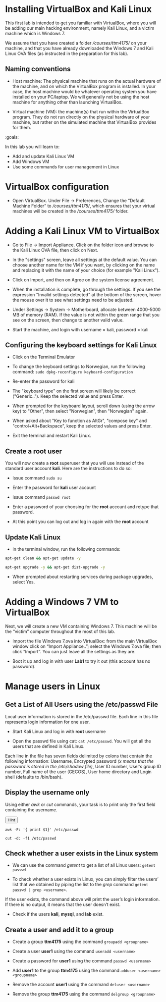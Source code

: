 # Installing VirtualBox and Kali Linux

This first lab is intended to get you familiar with VirtualBox, where you will be adding our main hacking environment, namely Kali Linux, and a victim machine which is Windows 7. 

We assume that you have created a folder */courses/ttm4175/* on your machine, and that you have already downloaded the Windows 7 and Kali Linux OVA files (as instructed in the preparation for this lab).

## Naming conventions

+ Host machine: The physical machine that runs on the actual hardware of the machine, and on which the VirtualBox program is installed. In your case, the host machine would be whatever operating system you have installed on your PC/laptop. We will generally not be using the host machine for anything other than launching VirtualBox.

+ Virtual machine (VM): the machine(s) that run within the VirtualBox program. They do not run directly on the physical hardware of your machine, but rather on the simulated machine that VirtualBox provides for them.

:goals: 

In this lab you will learn to:

- Add and update Kali Linux VM
- Add Windows VM
- Use some commands for user management in Linux


# VirtualBox configuration

+ Open VirtualBox. Under File -> Preferences, Change the “Default Machine Folder” to */courses/ttm4175/*, which ensures that your virtual machines will be created in the */courses/ttm4175/* folder.


# Adding a Kali Linux VM to VirtualBox

+ Go to File -> Import Appliance. Click on the folder icon and browse to the Kali Linux OVA file, then click on Next.

+ In the "settings" screen, leave all settings at the default value. You can choose another name for the VM if you want, by clicking on the name and replacing it with the name of your choice (for example "Kali Linux"). 

+ Click on Import, and then on Agree on the system license agreement. 

+ When the installation is complete, go through the settings. If you see the expression "Invalid settings detected" at the bottom of the screen, hover the mouse over it to see what settings need to be adjusted.

+ Under Settings -> System -> Motherboard, allocate between 4000-5000 MB of memory (RAM). If the value is not within the green range that you see on the screen, then change to another valid value.

+ Start the machine, and login with username = kali, password = kali

## Configuring the keyboard settings for Kali Linux
+ Click on the Terminal Emulator

+ To change the keyboard settings to Norwegian, run the following command: `sudo dpkg-reconfigure keyboard-configuration`

+ Re-enter the password for kali

+ The "keyboard type" on the first screen will likely be correct ("Generic.."). Keep the selected value and press Enter. 

+ When prompted for the keyboard layout, scroll down (using the arrow key) to "Other", then select "Norwegian", then "Norwegian" again.

+ When asked about "Key to function as AltGr", "compose key" and "control+Alt+Backspace", keep the selected values and press Enter.

+ Exit the terminal and restart Kali Linux.

## Create a root user

You will now create a **root** superuser that you will use instead of the standard user account **kali**. Here are the instructions to do so:

+ Issue command `sudo su`

+ Enter the password for **kali** user account

+ Issue command `passwd root`

+ Enter a password of your choosing for the **root** account and retype that password.

+ At this point you can log out and log in again with the **root** account

## Update Kali Linux

+ In the terminal window, run the following commands:
```bash
apt-get clean && apt-get update -y

apt-get upgrade -y && apt-get dist-upgrade -y
```

+ When prompted about restarting services during package upgrades, select Yes. 

# Adding a Windows 7 VM to VirtualBox

Next, we will create a new VM containing Windows 7. This machine will be the “victim” computer throughout the most of this lab. 

+ Import the file Windows 7.ova into VirtualBox: from the main VirtualBox window click on “Import Appliance..”; select the Windows 7.ova file; then click “Import”. You can just leave all the settings as they are.

+ Boot it up and log in with user **Lab1** to try it out (this account has no password).

# Manage users in Linux

## Get a List of All Users using the /etc/passwd File

Local user information is stored in the /etc/passwd file. Each line in this file represents login information for one user. 

+ Start Kali Linux and log in with **root** username

+ Open the passwd file using cat: `cat /etc/passwd`. You will get all the users that are defined in Kali Linux.

Each line in the file has seven fields delimited by colons that contain the following information:
Username, Encrypted password *(x means that the password is stored in the /etc/shadow file)*, User ID number, User’s group ID number, Full name of the user (GECOS), User home directory and Login shell (defaults to /bin/bash).


## Display the username only 

Using either *awk* or *cut* commands, your task is to print only the first field containing the username.

<button class="w3collapsible">Hint</button>
<div class="w3content">

`awk -F: '{ print $1}' /etc/passwd`

`cut -d: -f1 /etc/passwd`
</div>

## Check whether a user exists in the Linux system

+ We can use the command *getent* to get a list of all Linux users: `getent passwd`

+ To check whether a user exists in Linux, you can simply filter the users’ list that we obtained by piping the list to the *grep* command `getent passwd | grep <username>`. 

If the user exists, the command above will print the user’s login information. If there is no output, it means that the user doesn’t exist. 

+ Check if the users **kali**, **mysql**, and **lab** exist.

## Create a user and add it to a group

+ Create a group **ttm4175** using the command `groupadd <groupname>`

+ Create a user **user1** using the command `useradd <username>`

+ Create a password for **user1** using the command `passwd <username>`

+ Add **user1** to the group **ttm4175** using the command `adduser <username> <groupname>`

+ Remove the account **user1** using the command `deluser <username>`

+ Remove the group **ttm4175** using the command `delgroup <groupname>`  





 
 
